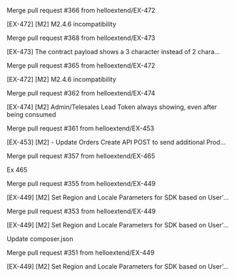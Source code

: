 Merge pull request #366 from helloextend/EX-472

[EX-472] [M2] M2.4.6 incompatibility

Merge pull request #368 from helloextend/EX-473

[EX-473] The contract payload  shows a 3 character instead of 2 chara…

Merge pull request #365 from helloextend/EX-472

[EX-472] [M2] M2.4.6 incompatibility

Merge pull request #362 from helloextend/EX-474

[EX-474] [M2] Admin/Telesales Lead Token always showing, even after being consumed

Merge pull request #361 from helloextend/EX-453

[EX-453] [M2] - Update Orders Create API POST to send additional Prod…

Merge pull request #357 from helloextend/EX-465

Ex 465

Merge pull request #355 from helloextend/EX-449

[EX-449] [M2] Set Region and Locale Parameters for SDK based on User'…

Merge pull request #353 from helloextend/EX-449

[EX-449] [M2] Set Region and Locale Parameters for SDK based on User'…

Update composer.json

Merge pull request #351 from helloextend/EX-449

[EX-449] [M2] Set Region and Locale Parameters for SDK based on User'…

